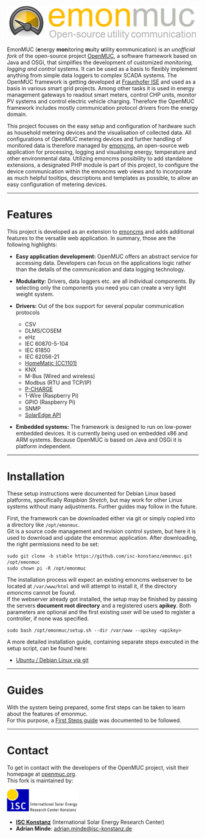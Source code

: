 ![emonmuc header](doc/img/emonmuc-logo.png)

EmonMUC (**e**nergy **mon**itoring **m**ulty **u**tility **c**ommunication) is an *unofficial fork* of the open-source project [OpenMUC](https://www.openmuc.org/), a software framework based on Java and OSGi, that simplifies the development of customized *monitoring, logging and control* systems. It can be used as a basis to flexibly implement anything from simple data loggers to complex SCADA systems. The OpenMUC framework is getting developed at [Fraunhofer ISE](https://ise.fraunhofer.de/) and used as a basis in various smart grid projects. Among other tasks it is used in energy management gateways to readout smart meters, control CHP units, monitor PV systems and control electric vehicle charging. Therefore the OpenMUC framework includes mostly communication protocol drivers from the energy domain.

This project focuses on the easy setup and configuration of hardware such as household metering devices and the visualisation of collected data. All configurations of *OpenMUC* metering devices and further handling of monitored data is therefore managed by [emoncms](https://emoncms.org/), an open-source web application for processing, logging and visualising energy, temperature and other environmental data. Utilizing emoncms possibility to add standalone extensions, a designated PHP module is part of this project, to configure the device communication within the emoncms web views and to incorporate as much helpful tooltips, descriptions and templates as possible, to allow an easy configuration of metering devices.

----------

# Features

This project is developed as an extension to [emoncms](https://emoncms.org/) and adds additional features to the versatile web application. In summary, those are the following highlights:

- **Easy application development:** OpenMUC offers an abstract service for accessing data. Developers can focus on the applications logic rather than the details of the communication and data logging technology.

- **Modularity:** Drivers, data loggers etc. are all individual components. By selecting only the components you need you can create a very light weight system.

- **Drivers:** Out of the box support for several popular communication protocols

    - CSV
    - DLMS/COSEM
    - eHz
    - IEC 60870-5-104
    - IEC 61850
    - IEC 62056-21
    - [HomeMatic (CC1101)](https://github.com/isc-konstanz/OpenHomeMatic)
    - KNX
    - M-Bus (Wired and wireless)
    - Modbus (RTU and TCP/IP)
    - [P-CHARGE](https://github.com/isc-konstanz/OpenPCharge)
    - 1-Wire (Raspberry Pi)
    - GPIO (Raspberry Pi)
    - SNMP
    - [SolarEdge API](https://github.com/isc-konstanz/OpenSolarEdge)

- **Embedded systems:** The framework is designed to run on low-power embedded devices. It is currently being used on embedded x86 and ARM systems. Because OpenMUC is based on Java and OSGi it is platform independent.


----------

# Installation

These setup instructions were documented for Debian Linux based platforms, specifically *Raspbian Stretch*, but may work for other Linux systems without many adjustments. Further guides may follow in the future.

First, the framework can be downloaded either via git or simply copied into a directory like `/opt/emonmuc`.  
Git is a source code management and revision control system, but here it is used to download and update the emonmuc application. After downloading, the right permissions need to be set:

~~~
sudo git clone -b stable https://github.com/isc-konstanz/emonmuc.git /opt/emonmuc
sudo chown pi -R /opt/emonmuc
~~~

The installation process will expect an existing emoncms webserver to be located at `/var/www/html` and will attempt to install it, if the directory *emoncms* cannot be found.  
If the webserver already got installed, the setup may be finished by passing the servers **document root directory** and a registered users **apikey**. Both parameters are optional and the first existing user will be used to register a controller, if none was specified.

~~~
sudo bash /opt/emonmuc/setup.sh --dir /var/www --apikey <apikey>
~~~

A more detailed installation guide, containing separate steps executed in the setup script, can be found here:

- [Ubuntu / Debian Linux via git](doc/LinuxInstall.md)


----------

# Guides

With the system being prepared, some first steps can be taken to learn about the features of emonmuc.  
For this purpose, a [First Steps guide](doc/FirstSteps.md) was documented to be followed.


----------

# Contact

To get in contact with the developers of the OpenMUC project, visit their homepage at [openmuc.org](https://www.openmuc.org/).  
This fork is maintained by:

![ISC logo](doc/img/isc-logo.png)

- **[ISC Konstanz](http://isc-konstanz.de/)** (International Solar Energy Research Center)
- **Adrian Minde**: adrian.minde@isc-konstanz.de
